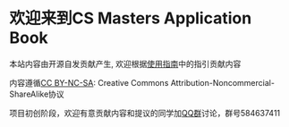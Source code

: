 # 欢迎来到CS Masters Application Book

本站内容由开源自发贡献产生, 欢迎根据[使用指南](使用指南.md)中的指引贡献内容

内容遵循[CC BY-NC-SA](https://creativecommons.org/licenses/by-nc-sa/4.0/): Creative Commons Attribution-Noncommercial-ShareAlike协议

项目初创阶段，欢迎有意贡献内容和提议的同学加[QQ群](https://jq.qq.com/?_wv=1027&k=Ikr0DObs)讨论，群号584637411

